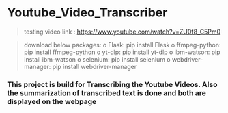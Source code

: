 # Youtube_Video_Transcriber

> testing video link : https://www.youtube.com/watch?v=ZU0f8_C5Pm0

>	download below packages:
  o	Flask: pip install Flask
  o	ffmpeg-python: pip install ffmpeg-python
  o	yt-dlp: pip install yt-dlp
  o	ibm-watson: pip install ibm-watson
  o	selenium: pip install selenium
  o	webdriver-manager: pip install webdriver-manager

### This project is build for Transcribing the Youtube Videos. Also the summarization of transcribed text is done and both are displayed on the webpage 
